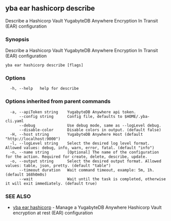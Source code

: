 ## yba ear hashicorp describe

Describe a Hashicorp Vault YugabyteDB Anywhere Encryption In Transit (EAR) configuration

### Synopsis

Describe a Hashicorp Vault YugabyteDB Anywhere Encryption In Transit (EAR) configuration

```
yba ear hashicorp describe [flags]
```

### Options

```
  -h, --help   help for describe
```

### Options inherited from parent commands

```
  -a, --apiToken string    YugabyteDB Anywhere api token.
      --config string      Config file, defaults to $HOME/.yba-cli.yaml
      --debug              Use debug mode, same as --logLevel debug.
      --disable-color      Disable colors in output. (default false)
  -H, --host string        YugabyteDB Anywhere Host (default "http://localhost:9000")
  -l, --logLevel string    Select the desired log level format. Allowed values: debug, info, warn, error, fatal. (default "info")
  -n, --name string        [Optional] The name of the configuration for the action. Required for create, delete, describe, update.
  -o, --output string      Select the desired output format. Allowed values: table, json, pretty. (default "table")
      --timeout duration   Wait command timeout, example: 5m, 1h. (default 168h0m0s)
      --wait               Wait until the task is completed, otherwise it will exit immediately. (default true)
```

### SEE ALSO

* [yba ear hashicorp](yba_ear_hashicorp.md)	 - Manage a YugabyteDB Anywhere Hashicorp Vault encryption at rest (EAR) configuration

